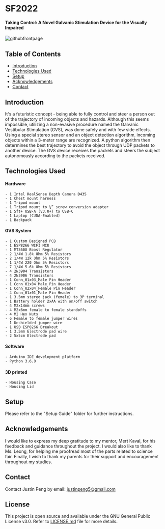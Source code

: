 # SF2022
#### Taking Control: A Novel Galvanic Stimulation Device for the Visually Impaired 
  ![githubfrontpage](https://user-images.githubusercontent.com/100437179/155861465-5c7b1c7a-2796-4e0b-b0ac-685588bb3837.jpg)


## Table of Contents
* [Introduction](#introduction)
* [Technologies Used](#technologies-used)
* [Setup](#setup)
* [Acknowledgements](#acknowledgements)
* [Contact](#contact)
<!-- * [License](#license) -->


## Introduction
   It's a futuristic concept - being able to fully control and steer a person out of the trajectory of incoming objects and hazards. Although this seems impossible, utilizing a non-evasive procedure named the Galvanic Vestibular Stimulation (GVS), was done safely and with few side effects. Using a special stereo sensor and an object detection algorithm, incoming objects within a 3-meter range are recognized. A python algorithm then determines the best trajectory to avoid the object through UDP packets to another device. The GVS device receives the packets and steers the subject autonomously according to the packets received.


## Technologies Used
  #### Hardware
  ```
  -	1 Intel RealSense Depth Camera D435
  -	1 Chest mount harness
  -	1 Tripod mount
  -	1 Tripod mount to ¼” screw conversion adapter
  -	1 5ft+ USB-A (v3.0+) to USB-C
  -	1 Laptop (CUDA-Enabled)
  -	1 Backpack
  ```
  #### GVS System
  ```
  -	1 Custom Designed PCB
  -	1 ESP8266 WIFI MCU
  -	1 MT3608 Boost Regulator
  -	2 1/4W 1.8k Ohm 5% Resistors
  -	2 1/4W 12k Ohm 5% Resistors
  -	1 1/4W 220 Ohm 5% Resistors
  -	7 1/4W 5.6k Ohm 5% Resistors
  -	4 2N3904 Transistors
  -	4 2N3906 Transistors
  -	1 Conn_01x03_Male Pin Header
  -	1 Conn_01x04_Male Pin Header
  -	1 Conn_02x04_Female Pin Header
  -	4 Conn_01x01_Male Pin Header
  -	1 3.5mm stereo jack (female) to 3P terminal
  -	1 Battery holder 2xAA with on/off switch
  -	4 M2x14mm screws
  -	4 M2x6mm female to female standoffs
  -	4 M2 Hex Nuts
  -	6 Female to female jumper wires
  -	1 Unshielded jumper wire
  -	1 USB ESP8266 Breakout
  -	1 3.5mm Electrode pad wire
  -	2 5x5cm Electrode pad
  ```
  #### Software
  ```
  -	Arduino IDE development platform
  -	Python 3.6.0
  ```
  #### 3D printed
  ```
  -	Housing Case
  -	Housing Lid
  ```


## Setup

Please refer to the "Setup Guide" folder for further instructions.


## Acknowledgements

  I would like to express my deep gratitude to my mentor, Mert Kaval, for his feedback and guidance throughout the project. I would also like to thank Ms. Leong, for helping me proofread most of the parts related to science fair. Finally, I wish to thank my parents for their support and encouragement throughout my studies.

## Contact
Contact Justin Peng by email: justinpeng5@gmail.com

## License
This project is open source and available under the GNU General Public License v3.0. Refer to [LICENSE.md](LICENSE) file for more details.
